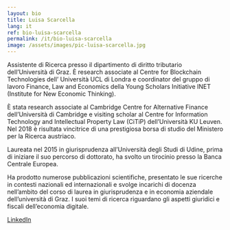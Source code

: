 ```yaml
---
layout: bio
title: Luisa Scarcella
lang: it
ref: bio-luisa-scarcella
permalink: /it/bio-luisa-scarcella
image: /assets/images/pic-luisa-scarcella.jpg
---
```


Assistente di Ricerca presso il dipartimento di diritto tributario dell’Università di Graz. È research associate al Centre for Blockchain Technologies dell’ Università UCL di Londra e coordinator del gruppo di lavoro Finance, Law and Economics della Young Scholars Initiative INET (Institute for New Economic Thinking).

È stata research associate al Cambridge Centre for Alternative Finance dell’Università di Cambridge e visiting scholar al Centre for Information Technology and Intellectual Property Law (CiTiP) dell’Università KU Leuven. Nel 2018 è risultata vincitrice di una prestigiosa borsa di studio del Ministero per la Ricerca austriaco.

Laureata nel 2015 in giurisprudenza all’Università degli Studi di Udine, prima di iniziare il suo percorso di dottorato, ha svolto un tirocinio presso la Banca Centrale Europea.

Ha prodotto numerose pubblicazioni scientifiche, presentato le sue ricerche in contesti nazionali ed internazionali e svolge incarichi di docenza nell’ambito del corso di laurea in giurisprudenza e in economia aziendale dell’università di Graz. I suoi temi di ricerca riguardano gli aspetti giuridici e fiscali dell’economia digitale.

[LinkedIn](https://www.linkedin.com/in/luisa-scarcella-0b6601147/)
